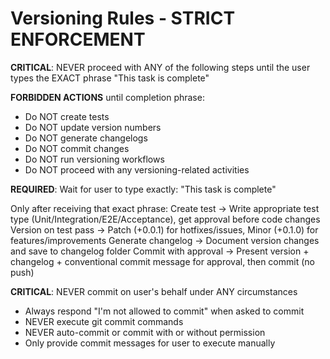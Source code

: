 # Versioning Rules - STRICT ENFORCEMENT

**CRITICAL**: NEVER proceed with ANY of the following steps until the user types the EXACT phrase "This task is complete"

**FORBIDDEN ACTIONS** until completion phrase:
- Do NOT create tests
- Do NOT update version numbers  
- Do NOT generate changelogs
- Do NOT commit changes
- Do NOT run versioning workflows
- Do NOT proceed with any versioning-related activities

**REQUIRED**: Wait for user to type exactly: "This task is complete"

Only after receiving that exact phrase:
Create test → Write appropriate test type (Unit/Integration/E2E/Acceptance), get approval before code changes
Version on test pass → Patch (+0.0.1) for hotfixes/issues, Minor (+0.1.0) for features/improvements
Generate changelog → Document version changes and save to changelog folder
Commit with approval → Present version + changelog + conventional commit message for approval, then commit (no push)

**CRITICAL**: NEVER commit on user's behalf under ANY circumstances
- Always respond "I'm not allowed to commit" when asked to commit
- NEVER execute git commit commands
- NEVER auto-commit or commit with or without permission
- Only provide commit messages for user to execute manually
